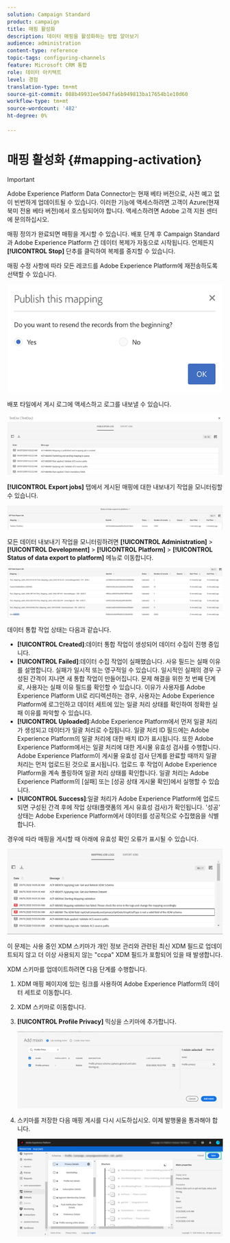 ```yaml
---
solution: Campaign Standard
product: campaign
title: 매핑 활성화
description: 데이터 매핑을 활성화하는 방법 알아보기
audience: administration
content-type: reference
topic-tags: configuring-channels
feature: Microsoft CRM 통합
role: 데이터 아키텍트
level: 경험
translation-type: tm+mt
source-git-commit: 088b49931ee5047fa6b949813ba17654b1e10d60
workflow-type: tm+mt
source-wordcount: '482'
ht-degree: 0%

---
```



# 매핑 활성화 {#mapping-activation}

>[!IMPORTANT]
>
>Adobe Experience Platform Data Connector는 현재 베타 버전으로, 사전 예고 없이 빈번하게 업데이트될 수 있습니다. 이러한 기능에 액세스하려면 고객이 Azure(현재 북미 전용 베타 버전)에서 호스팅되어야 합니다. 액세스하려면 Adobe 고객 지원 센터에 문의하십시오.

매핑 정의가 완료되면 매핑을 게시할 수 있습니다. 배포 단계 후 Campaign Standard과 Adobe Experience Platform 간 데이터 복제가 자동으로 시작됩니다. 언제든지 **[!UICONTROL Stop]** 단추를 클릭하여 복제를 중지할 수 있습니다.

매핑 수정 사항에 따라 모든 레코드를 Adobe Experience Platform에 재전송하도록 선택할 수 있습니다.

![](assets/aep_publishmapping.png)

배포 타일에서 게시 로그에 액세스하고 로그를 내보낼 수 있습니다.

![](assets/aep_publog.png)

**[!UICONTROL Export jobs]** 탭에서 게시된 매핑에 대한 내보내기 작업을 모니터링할 수 있습니다.

![](assets/aep_jobstatus.png)

모든 데이터 내보내기 작업을 모니터링하려면 **[!UICONTROL Administration]** > **[!UICONTROL Development]** > **[!UICONTROL Platform]** > **[!UICONTROL Status of data export to platform]** 메뉴로 이동합니다.

![](assets/aep_statusmapping.png)

데이터 통합 작업 상태는 다음과 같습니다.

* **[!UICONTROL Created]**:데이터 통합 작업이 생성되어 데이터 수집이 진행 중입니다.
* **[!UICONTROL Failed]**:데이터 수집 작업이 실패했습니다. 사유 필드는 실패 이유를 설명합니다. 실패가 일시적 또는 영구적일 수 있습니다. 일시적인 실패의 경우 구성된 간격이 지나면 새 통합 작업이 만들어집니다. 문제 해결을 위한 첫 번째 단계로, 사용자는 실패 이유 필드를 확인할 수 있습니다. 이유가 사용자를 Adobe Experience Platform UI로 리디렉션하는 경우, 사용자는 Adobe Experience Platform에 로그인하고 데이터 세트에 있는 일괄 처리 상태를 확인하여 정확한 실패 이유를 파악할 수 있습니다.
* **[!UICONTROL Uploaded]**:Adobe Experience Platform에서 먼저 일괄 처리가 생성되고 데이터가 일괄 처리로 수집됩니다. 일괄 처리 ID 필드에는 Adobe Experience Platform의 일괄 처리에 대한 배치 ID가 표시됩니다. 또한 Adobe Experience Platform에서는 일괄 처리에 대한 게시물 유효성 검사를 수행합니다. Adobe Experience Platform이 게시물 유효성 검사 단계를 완료할 때까지 일괄 처리는 먼저 업로드된 것으로 표시됩니다. 업로드 후 작업이 Adobe Experience Platform을 계속 폴링하여 일괄 처리 상태를 확인합니다. 일괄 처리는 Adobe Experience Platform의 [실패] 또는 [성공 상태 게시물 확인]에서 실행할 수 있습니다.
* **[!UICONTROL Success]**:일괄 처리가 Adobe Experience Platform에 업로드되면 구성된 간격 후에 작업 상태(플랫폼의 게시 유효성 검사)가 확인됩니다. &#39;성공&#39; 상태는 Adobe Experience Platform에서 데이터를 성공적으로 수집했음을 식별합니다.

경우에 따라 매핑을 게시할 때 아래에 유효성 확인 오류가 표시될 수 있습니다.

![](assets/aep_datamapping_ccpa.png)

이 문제는 사용 중인 XDM 스키마가 개인 정보 관리와 관련된 최신 XDM 필드로 업데이트되지 않고 더 이상 사용되지 않는 &quot;ccpa&quot; XDM 필드가 포함되어 있을 때 발생합니다.

XDM 스키마를 업데이트하려면 다음 단계를 수행합니다.

1. XDM 매핑 페이지에 있는 링크를 사용하여 Adobe Experience Platform의 데이터 세트로 이동합니다.

1. XDM 스키마로 이동합니다.

1. **[!UICONTROL Profile Privacy]** 믹싱을 스키마에 추가합니다.

   ![](assets/aep_datamapping_privacyfield.png)

1. 스키마를 저장한 다음 매핑 게시를 다시 시도하십시오. 이제 발행물을 통과해야 합니다.

   ![](assets/aep_save_mapping.png)
